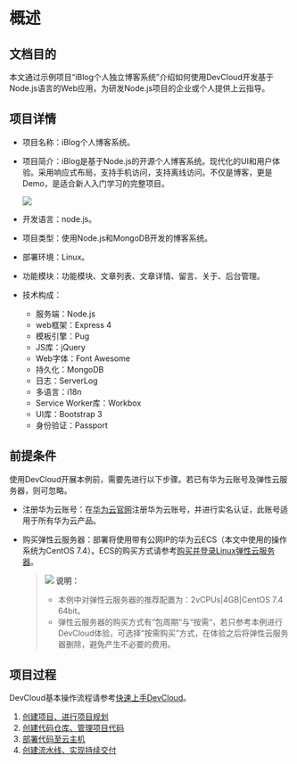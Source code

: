 # **概述**<a name="devcloud_qs_0401"></a>

## **文档目的**<a name="section7678191414368"></a>

本文通过示例项目“iBlog个人独立博客系统”介绍如何使用DevCloud开发基于Node.js语言的Web应用，为研发Node.js项目的企业或个人提供上云指导。

## **项目详情**<a name="section1412202203617"></a>

-   项目名称：iBlog个人博客系统。
-   项目简介：iBlog是基于Node.js的开源个人博客系统。现代化的UI和用户体验。采用响应式布局，支持手机访问，支持离线访问。不仅是博客，更是Demo，是适合新人入门学习的完整项目。

    ![](figures/Node-js-产品页面展示.png)

-   开发语言：node.js。
-   项目类型：使用Node.js和MongoDB开发的博客系统。
-   部署环境：Linux。
-   功能模块：功能模块、文章列表、文章详情、留言、关于、后台管理。
-   技术构成：
    -   服务端：Node.js
    -   web框架：Express 4
    -   模板引擎：Pug
    -   JS库：jQuery
    -   Web字体：Font Awesome
    -   持久化：MongoDB
    -   日志：ServerLog
    -   多语言：i18n
    -   Service Worker库：Workbox
    -   UI库：Bootstrap 3
    -   身份验证：Passport


## **前提条件**<a name="section1179533183612"></a>

使用DevCloud开展本例前，需要先进行以下步骤。若已有华为云账号及弹性云服务器，则可忽略。

-   注册华为云账号：在[华为云官网](https://www.huaweicloud.com/)注册华为云账号，并进行实名认证，此账号适用于所有华为云产品。
-   购买弹性云服务器：部署将使用带有公网IP的华为云ECS（本文中使用的操作系统为CentOS 7.4）。ECS的购买方式请参考[购买并登录Linux弹性云服务器](https://support.huaweicloud.com/qs-ecs/zh-cn_topic_0132727313.html)。

    >![](public_sys-resources/icon-note.gif) **说明：**   
    >-   本例中对弹性云服务器的推荐配置为：2vCPUs|4GB|CentOS 7.4 64bit。  
    >-   弹性云服务器的购买方式有“包周期“与“按需“，若只参考本例进行DevCloud体验，可选择“按需购买”方式，在体验之后将弹性云服务器删除，避免产生不必要的费用。  


## **项目过程**<a name="section845204917528"></a>

DevCloud基本操作流程请参考[快速上手DevCloud](https://support.huaweicloud.com/qs-devcloud/devcloud_qs_1000.html)。

1.  [创建项目、进行项目规划](基于Node-js的Web应用开发-创建项目-进行项目规划.md)
2.  [创建代码仓库、管理项目代码](基于Node-js的Web应用开发-创建代码仓库-管理项目代码.md)
3.  [部署代码至云主机](基于Node-js的Web应用开发-部署代码至云主机.md)
4.  [创建流水线、实现持续交付](基于Node-js的Web应用开发-创建流水线-实现持续交付.md)

  

